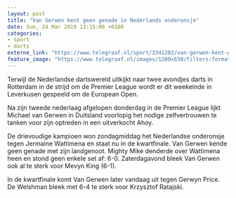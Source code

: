 ```yaml
---
layout: post
title: "Van Gerwen kent geen genade in Nederlands onderonsje"
date: Sun, 24 Mar 2019 13:15:00 +0100
categories: 
- sport 
- darts 
externe_link: "https://www.telegraaf.nl/sport/3341202/van-gerwen-kent-geen-genade-in-nederlands-onderonsje"
feature_image: "https://www.telegraaf.nl/images/1200x630/filters:format(jpeg):quality(80)/cdn-kiosk-api.telegraaf.nl/53db631e-4e34-11e9-b1b9-0217670beecd.jpg"
---
```


<p class="intro">Terwijl de Nederlandse dartswereld uitkijkt naar twee avondjes darts in Rotterdam in de strijd om de Premier League wordt er dit weekeinde in Leverkusen gespeeld om de European Open.</p> <p>Na zijn tweede nederlaag afgelopen donderdag in de Premier League lijkt Michael van Gerwen in Duitsland voorlopig het nodige zelfvertrouwen te tanken voor zijn optreden in een uitverkocht Ahoy.</p><p>De drievoudige kampioen won zondagmiddag het Nederlandse onderonsje tegen Jermaine Wattimena en staat nu in de kwartfinale. Van Gerwen kende geen genade met zijn landgenoot. Mighty Mike denderde over Wattimena heen en stond geen enkele set af: 6-0. Zaterdagavond bleek Van Gerwen ook al te sterk voor Mevyn King (6-1).</p><p>In de kwartfinale komt Van Gerwen later vandaag uit tegen Gerwyn Price. De Welshman bleek met 6-4 te sterk voor Krzysztof Ratajski.</p>

